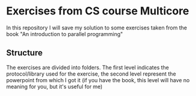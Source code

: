 # Exercises from CS course Multicore
In this repository I will save my solution to some exercises taken from the book "An introduction to parallel programming"
## Structure
The exercises are divided into folders. The first level indicates the protocol/library used for the exercise, the second level represent the powerpoint from which I got it (if you have the book, this level will have no meaning for you, but it's useful for me)